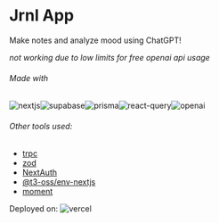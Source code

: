# Jrnl App

Make notes and analyze mood using ChatGPT!

_not working due to low limits for free openai api usage_

###### Made with

<img src="https://img.shields.io/badge/Next.js-000?logo=nextdotjs&logoColor=fff&style=for-the-badge" alt="nextjs"/><img src="https://img.shields.io/badge/Supabase-181818?style=for-the-badge&logo=supabase&logoColor=white" alt="supabase"/><img src="https://img.shields.io/badge/Prisma-3982CE?style=for-the-badge&logo=Prisma&logoColor=white" alt="prisma"/><img src="https://img.shields.io/badge/React_Query-FF4154?style=for-the-badge&logo=ReactQuery&logoColor=white" alt="react-query"/><img src="https://img.shields.io/badge/ChatGPT-74aa9c?style=for-the-badge&logo=openai&logoColor=white" alt="openai"/>

###### Other tools used:

- [trpc](https://github.com/trpc/trpc)
- [zod](https://github.com/colinhacks/zod)
- [NextAuth](https://github.com/nextauthjs/next-auth)
- [@t3-oss/env-nextjs](https://env.t3.gg/docs/nextjs)
- [moment](https://github.com/moment/moment)

Deployed on: ![vercel](https://img.shields.io/badge/Vercel-000000?style=for-the-badge&logo=vercel&logoColor=white)
